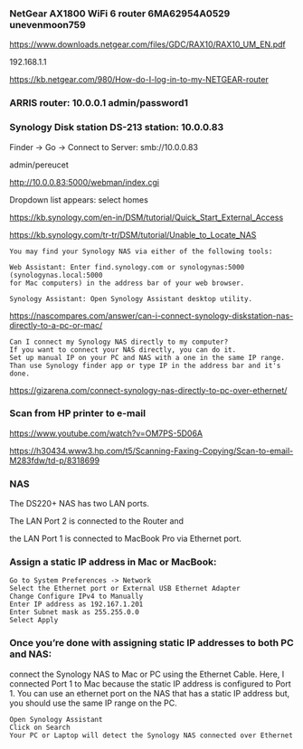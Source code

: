 ### NetGear AX1800 WiFi 6 router 6MA62954A0529 unevenmoon759
https://www.downloads.netgear.com/files/GDC/RAX10/RAX10_UM_EN.pdf

192.168.1.1

https://kb.netgear.com/980/How-do-I-log-in-to-my-NETGEAR-router

### ARRIS router: 10.0.0.1  admin/password1

### Synology Disk station DS-213 station: 10.0.0.83

Finder -> Go -> Connect to Server:  smb://10.0.0.83 

admin/pereucet

http://10.0.0.83:5000/webman/index.cgi 

Dropdown list appears: select homes

https://kb.synology.com/en-in/DSM/tutorial/Quick_Start_External_Access

https://kb.synology.com/tr-tr/DSM/tutorial/Unable_to_Locate_NAS
```
You may find your Synology NAS via either of the following tools:

Web Assistant: Enter find.synology.com or synologynas:5000 (synologynas.local:5000 
for Mac computers) in the address bar of your web browser.

Synology Assistant: Open Synology Assistant desktop utility.  
```

https://nascompares.com/answer/can-i-connect-synology-diskstation-nas-directly-to-a-pc-or-mac/
```
Can I connect my Synology NAS directly to my computer?
If you want to connect your NAS directly, you can do it. 
Set up manual IP on your PC and NAS with a one in the same IP range. 
Than use Synology finder app or type IP in the address bar and it's done.
```

https://gizarena.com/connect-synology-nas-directly-to-pc-over-ethernet/

### Scan from HP printer to e-mail

https://www.youtube.com/watch?v=OM7PS-5D06A

https://h30434.www3.hp.com/t5/Scanning-Faxing-Copying/Scan-to-email-M283fdw/td-p/8318699



### NAS
 The DS220+ NAS has two LAN ports. 
 
 The LAN Port 2 is connected to the Router and
 
 the LAN Port 1 is connected to MacBook Pro via Ethernet port.

### Assign a static IP address in Mac or MacBook:
```
Go to System Preferences -> Network
Select the Ethernet port or External USB Ethernet Adapter
Change Configure IPv4 to Manually
Enter IP address as 192.167.1.201
Enter Subnet mask as 255.255.0.0
Select Apply
```

### Once you’re done with assigning static IP addresses to both PC and NAS: 

connect the Synology NAS to Mac or PC using the Ethernet Cable. Here, I connected Port 1 to Mac because the static IP address is configured to Port 1. You can use an ethernet port on the NAS that has a static IP address but, you should use the same IP range on the PC.
```
Open Synology Assistant
Click on Search
Your PC or Laptop will detect the Synology NAS connected over Ethernet
```
